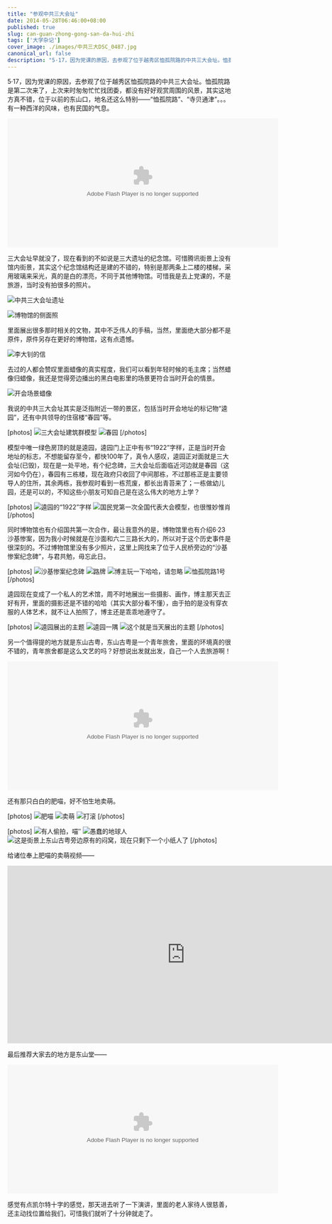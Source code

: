 ```yaml
---
title: "参观中共三大会址"
date: 2014-05-28T06:46:00+08:00
published: true
slug: can-guan-zhong-gong-san-da-hui-zhi
tags: ['大学杂记']
cover_image: ./images/中共三大DSC_0487.jpg
canonical_url: false
description: "5·17，因为党课的原因，去参观了位于越秀区恤孤院路的中共三大会址。恤孤院路是第二次来了，上次来时匆匆忙忙找团委，都没有好好观赏周围的风景，其实这地方真不错，位于以前的东山口，地名还这么特别——“恤孤院路”、“寺贝通津”。。。有一种西洋的风味，也有民国的气息。"
---
```




5·17，因为党课的原因，去参观了位于越秀区恤孤院路的中共三大会址。恤孤院路是第二次来了，上次来时匆匆忙忙找团委，都没有好好观赏周围的风景，其实这地方真不错，位于以前的东山口，地名还这么特别——“恤孤院路”、“寺贝通津”。。。有一种西洋的风味，也有民国的气息。

<embed src="https://share.map.qq.com/share/panoId/10061055141212133809800/heading/194/pitch/0/zoom/1/pano.swf" quality="high" width="610" height="290" align="middle" allowNetworking="all" allowScriptAccess="always" allowFullScreen="true" mode="transparent" type="application/x-shockwave-flash"></embed>

三大会址早就没了，现在看到的不如说是三大遗址的纪念馆。可惜腾讯街景上没有馆内街景，其实这个纪念馆结构还是建的不错的，特别是那两条上二楼的楼梯，采用玻璃来采光，真的是白的漂亮，不同于其他博物馆。可惜我是去上党课的，不是旅游，当时没有拍很多的照片。

![中共三大会址遗址](./images/中共三大DSC_0497.jpg)

![博物馆的侧面照](./images/中共三大未命名.jpg)

里面展出很多那时相关的文物，其中不乏伟人的手稿，当然，里面绝大部分都不是原件，原件另存在更好的博物馆，这有点遗憾。

![李大钊的信](./images/中共三大DSC_0485.jpg)

去过的人都会赞叹里面蜡像的真实程度，我们可以看到年轻时候的毛主席；当然蜡像归蜡像，我还是觉得旁边播出的黑白电影里的场景更符合当时开会的情景。

![开会场景蜡像](./images/中共三大DSC_0487.jpg)

我说的中共三大会址其实是泛指附近一带的景区，包括当时开会地址的标记物“逵园”，还有中共领导的住宿楼“春园”等。

[photos]
![三大会址建筑群模型](./images/中共三大DSC_0488.jpg)
![春园](./images/中共三大DSC_0491.jpg)
[/photos]

模型中唯一绿色房顶的就是逵园，逵园门上正中有书“1922”字样，正是当时开会地址的标志，不想能留存至今，都快100年了，真令人感叹，逵园正对面就是三大会址(已毁)，现在是一处平地，有个纪念碑，三大会址后面临近河边就是春园（这河如今仍在），春园有三栋楼，现在政府只收回了中间那栋，不过那栋正是主要领导人的住所，其余两栋，我参观时看到一栋荒废，都长出青苔来了；一栋做幼儿园，还是可以的，不知这些小朋友可知自己是在这么伟大的地方上学？

[photos]
![逵园的“1922”字样](./images/中共三大DSC_0498.jpg)
![国民党第一次全国代表大会模型，也很惟妙惟肖](./images/中共三大DSC_0489.jpg)
[/photos]

同时博物馆也有介绍国共第一次合作，最让我意外的是，博物馆里也有介绍6·23沙基惨案，因为我小时候就是在沙面和六二三路长大的，所以对于这个历史事件是很深刻的。不过博物馆里没有多少照片，这里上网找来了位于人民桥旁边的“沙基惨案纪念碑”，与君共勉，毋忘此日。

[photos]
![沙基惨案纪念碑](./images/中共三大9134369_103913352176_2.jpg)
![路牌](./images/中共三大DSC_0492.jpg)
![博主玩一下哈哈，请忽略](./images/中共三大DSC_0493.jpg)
![恤孤院路1号](./images/中共三大DSC_0495.jpg)
[/photos]

逵园现在变成了一个私人的艺术馆，周不时地展出一些摄影、画作，博主那天去正好有开，里面的摄影还是不错的哈哈（其实大部分看不懂），由于拍的是没有穿衣服的人体艺术，就不让人拍照了，博主还是乖乖地遵守了。

[photos]
![逵园展出的主题](./images/中共三大DSC_0499.jpg)
![逵园一隅](./images/中共三大DSC_0501.jpg)
![这个就是当天展出的主题](./images/中共三大DSC_0502.jpg)
[/photos]

另一个值得提的地方就是东山古粤，东山古粤是一个青年旅舍，里面的环境真的很不错的，青年旅舍都是这么文艺的吗？好想说出发就出发，自己一个人去旅游啊！

<embed src="https://share.map.qq.com/share/panoId/10061004120617143124600/heading/197.3/pitch/12.8/zoom/1/pano.swf" quality="high" width="610" height="290" align="middle" allowNetworking="all" allowScriptAccess="always" allowFullScreen="true" mode="transparent" type="application/x-shockwave-flash"></embed>

还有那只白白的肥喵，好不怕生地卖萌。

[photos]
![肥喵](./images/中共三大DSC_0503.jpg)
![卖萌](./images/中共三大DSC_0505.jpg)
![打滚](./images/中共三大DSC_0506.jpg)
[/photos]

[photos]
![有人偷拍，喵″](./images/中共三大DSC_0507.jpg)
![愚蠢的地球人](./images/中共三大DSC_0508.jpg)
![这是街景上东山古粤旁边原有的闷窝，现在只剩下一个小纸人了](./images/中共三大DSC_0510.jpg)
[/photos]

给诸位奉上肥喵的卖萌视频——

<iframe height=400 width=800 src='https://player.youku.com/embed/XNzE4NDQwOTY0' frameborder=0 'allowfullscreen'></iframe>

最后推荐大家去的地方是东山堂——

<embed src="https://share.map.qq.com/share/panoId/10061004120617124212200/heading/3/pitch/0/zoom/1/pano.swf" quality="high" width="610" height="290" align="middle" allowNetworking="all" allowScriptAccess="always" allowFullScreen="true" mode="transparent" type="application/x-shockwave-flash"></embed>

感觉有点凯尔特十字的感觉，那天进去听了一下演讲，里面的老人家待人很慈善，还主动找位置给我们，可惜我们就听了十分钟就走了。